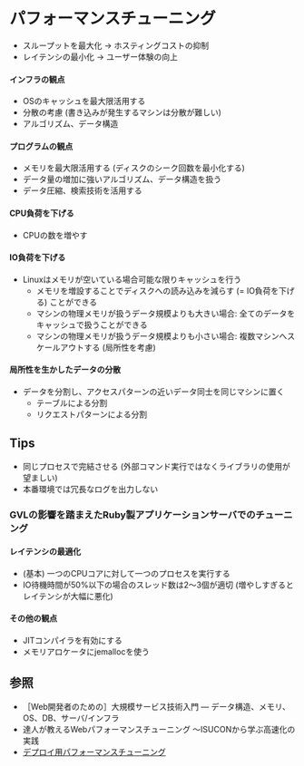 # パフォーマンスチューニング
- スループットを最大化 -> ホスティングコストの抑制
- レイテンシの最小化 -> ユーザー体験の向上

#### インフラの観点
- OSのキャッシュを最大限活用する
- 分散の考慮 (書き込みが発生するマシンは分散が難しい)
- アルゴリズム、データ構造

#### プログラムの観点
- メモリを最大限活用する (ディスクのシーク回数を最小化する)
- データ量の増加に強いアルゴリズム、データ構造を扱う
- データ圧縮、検索技術を活用する

#### CPU負荷を下げる
- CPUの数を増やす

#### IO負荷を下げる
- Linuxはメモリが空いている場合可能な限りキャッシュを行う
  - メモリを増設することでディスクへの読み込みを減らす (= IO負荷を下げる) ことができる
  - マシンの物理メモリが扱うデータ規模よりも大きい場合: 全てのデータをキャッシュで扱うことができる
  - マシンの物理メモリが扱うデータ規模よりも小さい場合: 複数マシンへスケールアウトする (局所性を考慮)

#### 局所性を生かしたデータの分散
- データを分割し、アクセスパターンの近いデータ同士を同じマシンに置く
  - テーブルによる分割
  - リクエストパターンによる分割

## Tips
- 同じプロセスで完結させる (外部コマンド実行ではなくライブラリの使用が望ましい)
- 本番環境では冗長なログを出力しない

### GVLの影響を踏まえたRuby製アプリケーションサーバでのチューニング
#### レイテンシの最適化
- (基本) 一つのCPUコアに対して一つのプロセスを実行する
- IO待機時間が50%以下の場合のスレッド数は2〜3個が適切 (増やしすぎるとレイテンシが大幅に悪化)

#### その他の観点
- JITコンパイラを有効にする
- メモリアロケータにjemallocを使う

## 参照
- ［Web開発者のための］大規模サービス技術入門 ― データ構造、メモリ、OS、DB、サーバ/インフラ
- 達人が教えるWebパフォーマンスチューニング 〜ISUCONから学ぶ高速化の実践
- [デプロイ用パフォーマンスチューニング](https://railsguides.jp/tuning_performance_for_deployment.html)
